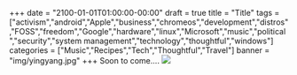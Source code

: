 +++
date = "2100-01-01T01:00:00-00:00"
draft = true
title = "Title"
tags = ["activism","android","Apple","business","chromeos","development","distros","FOSS","freedom","Google","hardware","linux","Microsoft","music","political","security","system management","technology","thoughtful","windows"]
categories = ["Music","Recipes","Tech","Thoughtful","Travel"]
banner = "img/yingyang.jpg"
+++
Soon to come....
![](../../../../../img/yingyang.jpg)
